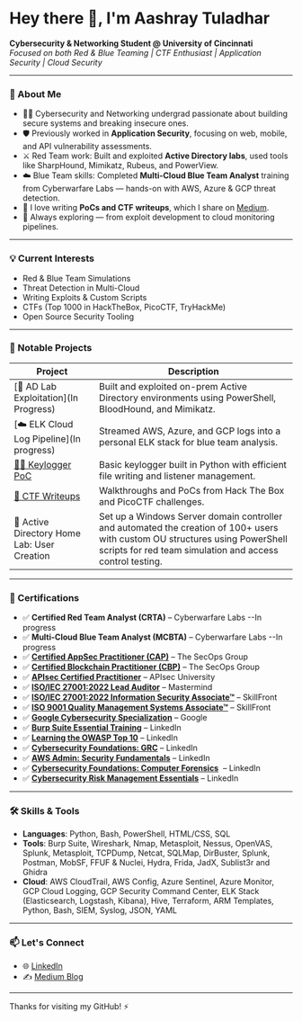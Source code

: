 # Hey there 👋, I'm Aashray Tuladhar

**Cybersecurity & Networking Student @ University of Cincinnati**  
*Focused on both Red & Blue Teaming | CTF Enthusiast | Application Security | Cloud Security*

* * *

### 🔐 About Me

- 🧑‍🎓 Cybersecurity and Networking undergrad passionate about building secure systems and breaking insecure ones.
- 🛡️ Previously worked in **Application Security**, focusing on web, mobile, and API vulnerability assessments.
- ⚔️ Red Team work: Built and exploited **Active Directory labs**, used tools like SharpHound, Mimikatz, Rubeus, and PowerView.
- ☁️ Blue Team skills: Completed **Multi-Cloud Blue Team Analyst** training from Cyberwarfare Labs — hands-on with AWS, Azure & GCP threat detection.
- 🧪 I love writing **PoCs and CTF writeups**, which I share on [Medium](https://aashraymt.medium.com/).
- 🧠 Always exploring — from exploit development to cloud monitoring pipelines.

* * *

### 💡 Current Interests

- Red & Blue Team Simulations
- Threat Detection in Multi-Cloud
- Writing Exploits & Custom Scripts
- CTFs (Top 1000 in HackTheBox, PicoCTF, TryHackMe)
- Open Source Security Tooling

* * *

### 📌 Notable Projects

| Project | Description |
| --- | --- |
| \[🔐 AD Lab Exploitation\](In Progress) | Built and exploited on-prem Active Directory environments using PowerShell, BloodHound, and Mimikatz. |
| \[☁️ ELK Cloud Log Pipeline\](In progress) | Streamed AWS, Azure, and GCP logs into a personal ELK stack for blue team analysis. |
| [🕵️‍♂️ Keylogger PoC](https://github.com/Aashray08/Keylogger) | Basic keylogger built in Python with efficient file writing and listener management. |
| [🎯 CTF Writeups](https://aashraymt.medium.com/) | Walkthroughs and PoCs from Hack The Box and PicoCTF challenges. |
| 👥 Active Directory Home Lab: User Creation | Set up a Windows Server domain controller and automated the creation of 100+ users with custom OU structures using PowerShell scripts for red team simulation and access control testing. |

* * *

### 🧠 Certifications

- ✅ **Certified Red Team Analyst (CRTA)** – Cyberwarfare Labs --In progress
- ✅ **Multi-Cloud Blue Team Analyst (MCBTA)** – Cyberwarfare Labs --In progress
- ✅ [**Certified AppSec Practitioner (CAP)**](https://candidate.speedexam.net/certificate.aspx?SSTATE=am4131EniU8ntjp4bO5mXa4HXsvSc1vH0s1SEM485D5vj26pLyWqo4gK0MGpA9TIkaawUO9R36sSi0p+k/7uQKBepFskYRNyPhwiBGpbqZw=) – The SecOps Group
- ✅ [**Certified Blockchain Practitioner (CBP)**](https://candidate.speedexam.net/certificate.aspx?SSTATE=am4131EniU8ntjp4bO5mXf3nVKOFfo1YbVsctdK6d8aZHloG3/ToVT4xs/+mDJER9MyTykpzRPbVLHDxsdc1Hy0dqgmCSvs0fEASQViCYq8=) – The SecOps Group
- ✅ [**APIsec Certified Practitioner**](https://www.credly.com/badges/ddf75623-fb3d-4b3c-b95f-92f3ecd56ce5) – APIsec University
- ✅ [**ISO/IEC 27001:2022 Lead Auditor**](https://learn.mastermindassurance.com/certificates/2pjvcbhbdv) – Mastermind
- ✅ [**ISO/IEC 27001:2022 Information Security Associate™**](https://www.skillfront.com/Badges/52987197268273) – SkillFront
- ✅ [**ISO 9001 Quality Management Systems Associate™**](https://www.skillfront.com/Badges/68869149983580) – SkillFront
- ✅ [**Google Cybersecurity Specialization**](https://www.coursera.org/account/accomplishments/specialization/P08R598TNP3C) – Google
- ✅ [**Burp Suite Essential Training**](https://www.linkedin.com/learning/certificates/0a241e31613bd951ea0ba3e15b735d7242d7cd2b234e5dedb04b46d57d41c961?u=2133849) – LinkedIn
- ✅ [**Learning the OWASP Top 10**](https://www.linkedin.com/learning/certificates/068ea252dfa23a919e3f25615327623dd452c67277c5b4a2862769277a589249?lipi=urn%3Ali%3Apage%3Ad_flagship3_profile_view_base_certifications_details%3BiSHH4K90Sn2EoRRBQ4B6vA%3D%3D) – LinkedIn
- ✅ [**Cybersecurity Foundations: GRC**](https://www.linkedin.com/learning/certificates/6436c1eaf5b7d825a82d399c08c4b05fbdb0539c8289d5f5d40eda3541a306a4?u=2133849) – LinkedIn
- ✅ [**AWS Admin: Security Fundamentals**](https://www.linkedin.com/learning/certificates/25aa5c169dc3ca35b3ab8de6d37b0b5e117f22ecc10b481c05727afb767c383d?u=2133849) – LinkedIn
- ✅ **[Cybersecurity Foundations: Computer Forensics](https://www.linkedin.com/learning/certificates/a7c227d619add1f953ae4f180f897ad02065d863a02d3d5cae02dc89ac87b30a?lipi=urn%3Ali%3Apage%3Ad_flagship3_profile_view_base_certifications_details%3BiSHH4K90Sn2EoRRBQ4B6vA%3D%3D)**  – LinkedIn
- ✅ [**Cybersecurity Risk Management Essentials**](https://www.linkedin.com/learning/certificates/d0dd60bf3732ecff1609f73e54022b6a4344e42838b906b7be69cc16d0525c23?u=2133849) – LinkedIn

* * *

### 🛠️ Skills & Tools

- **Languages**: Python, Bash, PowerShell, HTML/CSS, SQL
- **Tools**: Burp Suite, Wireshark, Nmap, Metasploit, Nessus, OpenVAS, Splunk, Metasploit, TCPDump, Netcat, SQLMap, DirBuster, Splunk, Postman, MobSF, FFUF & Nuclei, Hydra, Frida, JadX, Sublist3r and Ghidra
- **Cloud**: AWS CloudTrail, AWS Config, Azure Sentinel, Azure Monitor, GCP Cloud Logging, GCP Security Command Center, ELK Stack (Elasticsearch, Logstash, Kibana), Hive, Terraform, ARM Templates, Python, Bash, SIEM, Syslog, JSON, YAML

* * *

### 📫 Let's Connect

- 🌐 [LinkedIn](https://www.linkedin.com/in/aashray-tuladhar)
- ✍️ [Medium Blog](https://medium.com/@tuladham)  
    

* * *

Thanks for visiting my GitHub! ⚡️